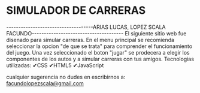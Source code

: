 # SIMULADOR DE CARRERAS 
------------------------------------ARIAS LUCAS, LOPEZ SCALA FACUNDO--------------------------------------
El siguiente sitio web fue disenado para simular carreras. En el menu principal se recomienda seleccionar la opcion "de que se trata" para comprender el funcionamiento del juego. Una vez seleccionado el boton "jugar" se prodecera a elegir los componentes de los autos y a simular carreras con tus amigos.
Tecnologias utilizadas:
✔CSS
✔HTML5
✔JavaScript

cualquier sugerencia no dudes en escribirnos a: facundolopezscala@gmail.com
